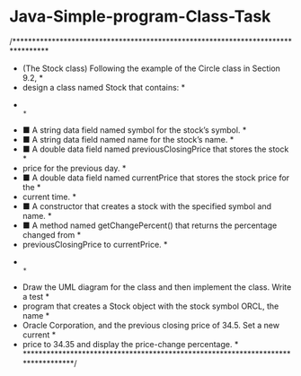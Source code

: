 # Java-Simple-program-Class-Task
/*********************************************************************************
* (The Stock class) Following the example of the Circle class in Section 9.2,    *
* design a class named Stock that contains:                                      *
*                                                                                *
* ■ A string data field named symbol for the stock’s symbol.                     *
* ■ A string data field named name for the stock’s name.                         *
* ■ A double data field named previousClosingPrice that stores the stock         *
*   price for the previous day.                                                  *
* ■ A double data field named currentPrice that stores the stock price for the   *
*   current time.                                                                *
* ■ A constructor that creates a stock with the specified symbol and name.       *
* ■ A method named getChangePercent() that returns the percentage changed from   *
*   previousClosingPrice to currentPrice.                                        *
*                                                                                *
* Draw the UML diagram for the class and then implement the class. Write a test  *
* program that creates a Stock object with the stock symbol ORCL, the name       *
* Oracle Corporation, and the previous closing price of 34.5. Set a new current  *
* price to 34.35 and display the price-change percentage.                        *
*********************************************************************************/
